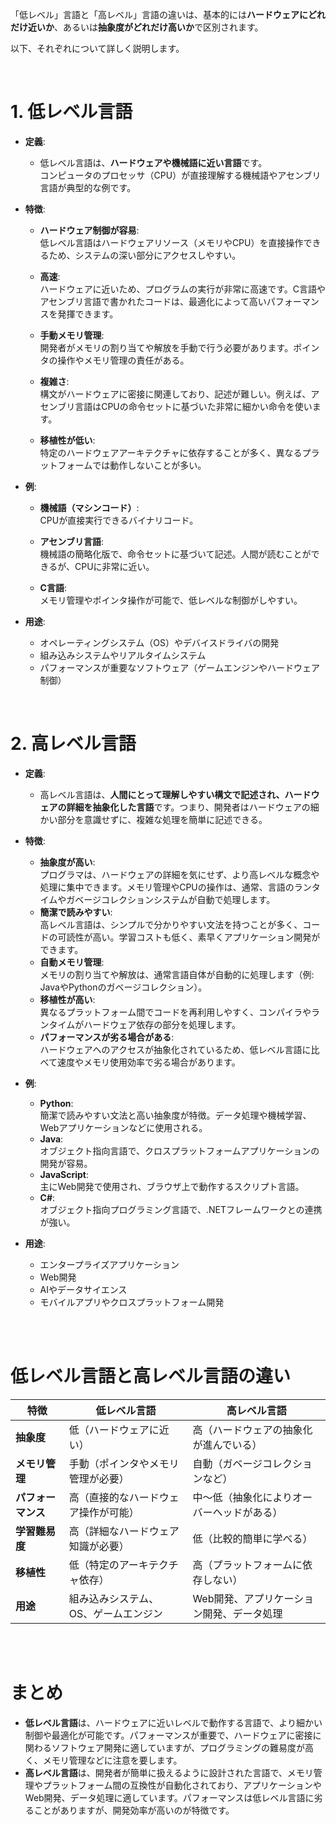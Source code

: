 「低レベル」言語と「高レベル」言語の違いは、基本的には**ハードウェアにどれだけ近いか**、あるいは**抽象度がどれだけ高いか**で区別されます。

以下、それぞれについて詳しく説明します。

<br>

# 1. **低レベル言語**
- **定義**:   
  - 低レベル言語は、**ハードウェアや機械語に近い言語**です。  
  コンピュータのプロセッサ（CPU）が直接理解する機械語やアセンブリ言語が典型的な例です。
  
- **特徴**:
  - **ハードウェア制御が容易**:   
  低レベル言語はハードウェアリソース（メモリやCPU）を直接操作できるため、システムの深い部分にアクセスしやすい。
  - **高速**:  
  ハードウェアに近いため、プログラムの実行が非常に高速です。C言語やアセンブリ言語で書かれたコードは、最適化によって高いパフォーマンスを発揮できます。

  - **手動メモリ管理**:  
  開発者がメモリの割り当てや解放を手動で行う必要があります。ポインタの操作やメモリ管理の責任がある。

  - **複雑さ**:  
  構文がハードウェアに密接に関連しており、記述が難しい。例えば、アセンブリ言語はCPUの命令セットに基づいた非常に細かい命令を使います。

  - **移植性が低い**:  
  特定のハードウェアアーキテクチャに依存することが多く、異なるプラットフォームでは動作しないことが多い。


- **例**:
  - **機械語（マシンコード）**:  
  CPUが直接実行できるバイナリコード。

  - **アセンブリ言語**:  
  機械語の簡略化版で、命令セットに基づいて記述。人間が読むことができるが、CPUに非常に近い。

  - **C言語**:  
  メモリ管理やポインタ操作が可能で、低レベルな制御がしやすい。


- **用途**:
  - オペレーティングシステム（OS）やデバイスドライバの開発
  - 組み込みシステムやリアルタイムシステム
  - パフォーマンスが重要なソフトウェア（ゲームエンジンやハードウェア制御）

<br>

# 2. **高レベル言語**
- **定義**:   
  - 高レベル言語は、**人間にとって理解しやすい構文で記述され、ハードウェアの詳細を抽象化した言語**です。つまり、開発者はハードウェアの細かい部分を意識せずに、複雑な処理を簡単に記述できる。

- **特徴**:
  - **抽象度が高い**:   
  プログラマは、ハードウェアの詳細を気にせず、より高レベルな概念や処理に集中できます。メモリ管理やCPUの操作は、通常、言語のランタイムやガベージコレクションシステムが自動で処理します。
  - **簡潔で読みやすい**:  
  高レベル言語は、シンプルで分かりやすい文法を持つことが多く、コードの可読性が高い。学習コストも低く、素早くアプリケーション開発ができます。
  - **自動メモリ管理**:  
  メモリの割り当てや解放は、通常言語自体が自動的に処理します（例: JavaやPythonのガベージコレクション）。
  - **移植性が高い**:  
  異なるプラットフォーム間でコードを再利用しやすく、コンパイラやランタイムがハードウェア依存の部分を処理します。
  - **パフォーマンスが劣る場合がある**:  
  ハードウェアへのアクセスが抽象化されているため、低レベル言語に比べて速度やメモリ使用効率で劣る場合があります。

- **例**:
  - **Python**:  
  簡潔で読みやすい文法と高い抽象度が特徴。データ処理や機械学習、Webアプリケーションなどに使用される。
  - **Java**:  
  オブジェクト指向言語で、クロスプラットフォームアプリケーションの開発が容易。
  - **JavaScript**:  
  主にWeb開発で使用され、ブラウザ上で動作するスクリプト言語。
  - **C#**:  
  オブジェクト指向プログラミング言語で、.NETフレームワークとの連携が強い。

- **用途**:
  - エンタープライズアプリケーション
  - Web開発
  - AIやデータサイエンス
  - モバイルアプリやクロスプラットフォーム開発

<br>

<br>

# **低レベル言語と高レベル言語の違い**

| 特徴                    | 低レベル言語                      | 高レベル言語                      |
|-------------------------|---------------------------------|-----------------------------------|
| **抽象度**               | 低（ハードウェアに近い）          | 高（ハードウェアの抽象化が進んでいる）|
| **メモリ管理**           | 手動（ポインタやメモリ管理が必要）| 自動（ガベージコレクションなど）  |
| **パフォーマンス**       | 高（直接的なハードウェア操作が可能）| 中〜低（抽象化によりオーバーヘッドがある）|
| **学習難易度**           | 高（詳細なハードウェア知識が必要）| 低（比較的簡単に学べる）          |
| **移植性**               | 低（特定のアーキテクチャ依存）    | 高（プラットフォームに依存しない）|
| **用途**                 | 組み込みシステム、OS、ゲームエンジン | Web開発、アプリケーション開発、データ処理|

<br>

<br>

# **まとめ**
- **低レベル言語**は、ハードウェアに近いレベルで動作する言語で、より細かい制御や最適化が可能です。パフォーマンスが重要で、ハードウェアに密接に関わるソフトウェア開発に適していますが、プログラミングの難易度が高く、メモリ管理などに注意を要します。
- **高レベル言語**は、開発者が簡単に扱えるように設計された言語で、メモリ管理やプラットフォーム間の互換性が自動化されており、アプリケーションやWeb開発、データ処理に適しています。パフォーマンスは低レベル言語に劣ることがありますが、開発効率が高いのが特徴です。

